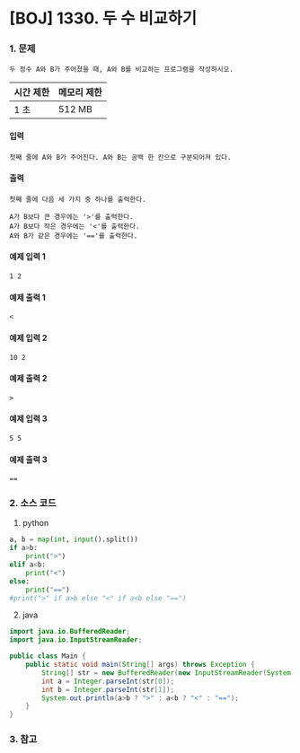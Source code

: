 # [BOJ] 1330. 두 수 비교하기

### 1. 문제

``` 두 정수 A와 B가 주어졌을 때, A와 B를 비교하는 프로그램을 작성하시오. ```

| 시간 제한 | 메모리 제한 |
|:------|:-------| 
| 1 초   | 512 MB |


#### 입력

``` 첫째 줄에 A와 B가 주어진다. A와 B는 공백 한 칸으로 구분되어져 있다. ```

#### 출력

```
첫째 줄에 다음 세 가지 중 하나를 출력한다.

A가 B보다 큰 경우에는 '>'를 출력한다.
A가 B보다 작은 경우에는 '<'를 출력한다.
A와 B가 같은 경우에는 '=='를 출력한다.  
```


#### 예제 입력 1

```
1 2
```

#### 예제 출력 1

```
<
```


#### 예제 입력 2

```
10 2
```

#### 예제 출력 2

```
>
```


#### 예제 입력 3

```
5 5
```

#### 예제 출력 3

```
==
```

### 2. 소스 코드

1. python

```python
a, b = map(int, input().split())
if a>b:
    print(">")
elif a<b:
    print("<")
else:
    print("==")
#print(">" if a>b else "<" if a<b else "==") 
```

2. java

```java
import java.io.BufferedReader;
import java.io.InputStreamReader;

public class Main {
    public static void main(String[] args) throws Exception {
        String[] str = new BufferedReader(new InputStreamReader(System.in)).readLine().split(" ");
        int a = Integer.parseInt(str[0]);
        int b = Integer.parseInt(str[1]);
        System.out.println(a>b ? ">" : a<b ? "<" : "==");
    }
}
```

### 3. 참고

```

```



